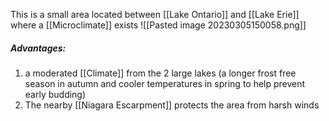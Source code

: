 This is a small area located between [[Lake Ontario]] and [[Lake Erie]] where a [[Microclimate]] exists
![[Pasted image 20230305150058.png]]

##### Advantages:
1. a moderated [[Climate]] from the 2 large lakes (a longer frost free season in autumn and cooler temperatures in spring to help prevent early budding)
2. The nearby [[Niagara Escarpment]] protects the area from harsh winds